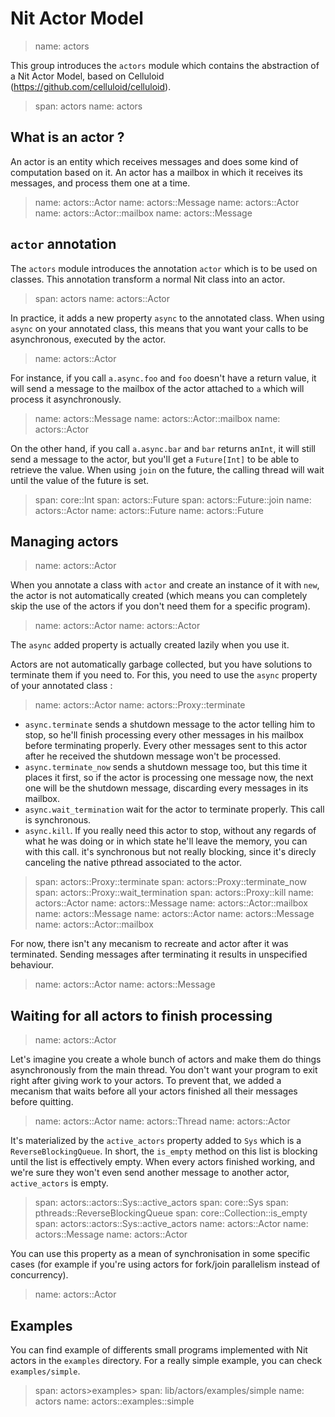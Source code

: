 # Nit Actor Model

> name: actors

This group introduces the `actors` module which contains the abstraction of a Nit Actor Model,
based on Celluloid (https://github.com/celluloid/celluloid).

> span: actors
> name: actors

## What is an actor ?

An actor is an entity which receives messages and does some kind of computation based on it.
An actor has a mailbox in which it receives its messages, and process them one at a time.

> name: actors::Actor
> name: actors::Message
> name: actors::Actor
> name: actors::Actor::mailbox
> name: actors::Message

## `actor` annotation

The `actors` module introduces the annotation `actor` which is to be used on classes.
This annotation transform a normal Nit class into an actor.

> span: actors
> name: actors::Actor

In practice, it adds a new property `async` to the annotated class.
When using `async` on your annotated class, this means that you want your calls to be asynchronous,
executed by the actor.

> name: actors::Actor

For instance, if you call `a.async.foo` and `foo` doesn't have a return value, it will send
a message to the mailbox of the actor attached to `a` which will process it asynchronously.

> name: actors::Message
> name: actors::Actor::mailbox
> name: actors::Actor

On the other hand, if you call `a.async.bar` and `bar` returns an`Int`, it will still send
a message to the actor, but you'll get a `Future[Int]` to be able to retrieve the value.
When using `join` on the future, the calling thread will wait until the value of the future is set.

> span: core::Int
> span: actors::Future
> span: actors::Future::join
> name: actors::Actor
> name: actors::Future
> name: actors::Future

## Managing actors

> name: actors::Actor

When you annotate a class with `actor` and create an instance of it with `new`, the actor is not
automatically created (which means you can completely skip the use of the actors if you
don't need them for a specific program).

> name: actors::Actor
> name: actors::Actor

The `async` added property is actually created lazily when you use it.

Actors are not automatically garbage collected, but you have solutions to terminate them
if you need to. For this, you need to use the `async` property of your annotated class :

> name: actors::Actor
> name: actors::Proxy::terminate

* `async.terminate` sends a shutdown message to the actor telling him to stop, so he'll finish
  processing every other messages in his mailbox before terminating properly. Every other messages sent
  to this actor after he received the shutdown message won't be processed.
* `async.terminate_now` sends a shutdown message too, but this time it places it first, so
  if the actor is processing one message now, the next one will be the shutdown message, discarding
  every messages in its mailbox.
* `async.wait_termination` wait for the actor to terminate properly. This call is synchronous.
* `async.kill`. If you really need this actor to stop, without any regards of what he was doing
  or in which state he'll leave the memory, you can with this call. it's synchronous but not really
  blocking, since it's direcly canceling the native pthread associated to the actor.

> span: actors::Proxy::terminate
> span: actors::Proxy::terminate_now
> span: actors::Proxy::wait_termination
> span: actors::Proxy::kill
> name: actors::Actor
> name: actors::Message
> name: actors::Actor::mailbox
> name: actors::Message
> name: actors::Actor
> name: actors::Message
> name: actors::Actor::mailbox

For now, there isn't any mecanism to recreate and actor after it was terminated.
Sending messages after terminating it results in unspecified behaviour.

> name: actors::Actor
> name: actors::Message

## Waiting for all actors to finish processing

> name: actors::Actor

Let's imagine you create a whole bunch of actors and make them do things asynchronously from the main thread.
You don't want your program to exit right after giving work to your actors.
To prevent that, we added a mecanism that waits before all your actors finished all their messages
before quitting.

> name: actors::Actor
> name: actors::Thread
> name: actors::Actor

It's materialized by the `active_actors` property added to `Sys` which is a `ReverseBlockingQueue`.
In short, the `is_empty` method on this list is blocking until the list is effectively empty.
When every actors finished working, and we're sure they won't even send another message to another
actor, `active_actors` is empty.

> span: actors::actors::Sys::active_actors
> span: core::Sys
> span: pthreads::ReverseBlockingQueue
> span: core::Collection::is_empty
> span: actors::actors::Sys::active_actors
> name: actors::Actor
> name: actors::Message
> name: actors::Actor

You can use this property as a mean of synchronisation in some specific cases (for example if you're
using actors for fork/join parallelism instead of concurrency).

> name: actors::Actor

## Examples

You can find example of differents small programs implemented with Nit actors in the `examples`
directory. For a really simple example, you can check `examples/simple`.

> span: actors>examples>
> span: lib/actors/examples/simple
> name: actors
> name: actors::examples::simple
